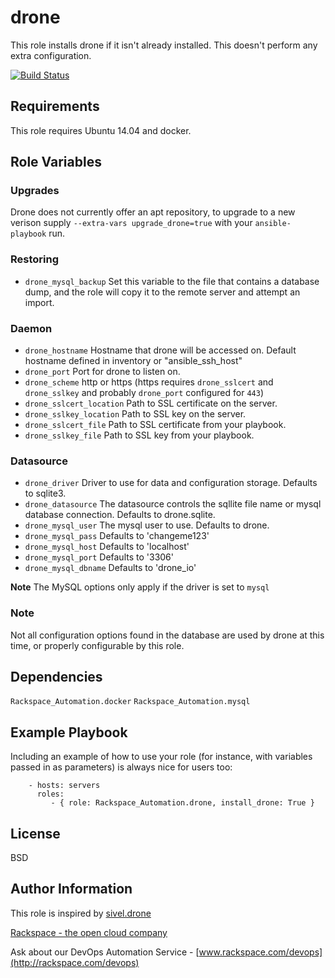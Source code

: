 drone
========

This role installs drone if it isn't already installed. This doesn't perform any extra configuration.

[![Build Status](https://drone-opsdev.rax.io/github.com/rack-roles/drone/status.svg?branch=master)](https://drone-opsdev.rax.io/github.com/rack-roles/drone)

Requirements
------------

This role requires Ubuntu 14.04 and docker.

Role Variables
--------------

### Upgrades

Drone does not currently offer an apt repository, to upgrade to a new verison supply `--extra-vars upgrade_drone=true` with your `ansible-playbook` run.

### Restoring

* `drone_mysql_backup` Set this variable to the file that contains a database dump, and the role will copy it to the remote server and attempt an import.

### Daemon

* `drone_hostname` Hostname that drone will be accessed on. Default hostname defined in inventory or "ansible\_ssh\_host"
* `drone_port` Port for drone to listen on.
* `drone_scheme` http or https (https requires `drone_sslcert` and `drone_sslkey` and probably `drone_port` configured for `443`)
* `drone_sslcert_location` Path to SSL certificate on the server.
* `drone_sslkey_location` Path to SSL key on the server.
* `drone_sslcert_file` Path to SSL certificate from your playbook.
* `drone_sslkey_file` Path to SSL key from your playbook.

### Datasource

* `drone_driver` Driver to use for data and configuration storage. Defaults to sqlite3.
* `drone_datasource` The datasource controls the sqllite file name or mysql database connection. Defaults to drone.sqlite.
* `drone_mysql_user` The mysql user to use. Defaults to drone.
* `drone_mysql_pass` Defaults to 'changeme123'
* `drone_mysql_host` Defaults to 'localhost'
* `drone_mysql_port` Defaults to '3306'
* `drone_mysql_dbname` Defaults to 'drone_io'

**Note** The MySQL options only apply if the driver is set to `mysql`

### Note

Not all configuration options found in the database are used by drone at this time, or properly configurable by this role.

Dependencies
------------

`Rackspace_Automation.docker`
`Rackspace_Automation.mysql`

Example Playbook
-------------------------

Including an example of how to use your role (for instance, with variables passed in as parameters) is always nice for users too:

```
    - hosts: servers
      roles:
         - { role: Rackspace_Automation.drone, install_drone: True }
```

License
-------

BSD

Author Information
------------------

This role is inspired by [sivel.drone](https://github.com/sivel/ansible-drone)

[Rackspace - the open cloud company](http://rackspace.com)

Ask about our DevOps Automation Service - [www.rackspace.com/devops](http://rackspace.com/devops)
